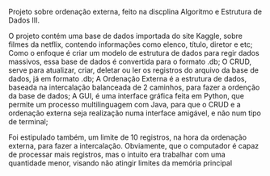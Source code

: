 Projeto sobre ordenação externa, feito na discplina Algoritmo e Estrutura de Dados III.

O projeto contém uma base de dados importada do site Kaggle, sobre filmes da netflix, contendo informações como elenco, título, diretor e etc;
Como o enfoque é criar um modelo de estrutura de dados para regir dados massivos, essa base de dados é convertida para o formato .db;
O CRUD, serve para atualizar, criar, deletar ou ler os registros do arquivo da base de dados, já em formato .db;
A Ordenação Externa é a estrutura de dados, baseada na intercalação balanceada de 2 caminhos, para fazer a ordenção da base de dados;
A GUI, é uma interface gráfica feita em Python, que permite um processo multilinguagem com Java, para que o CRUD e a ordenação externa seja realização numa interface amigável, e não num tipo de terminal;

Foi estipulado também, um limite de 10 registros, na hora da ordenação externa, para fazer a intercalação. Obviamente, que o computador é capaz de processar mais registros, mas o intuito era trabalhar com uma quantidade menor, visando não atingir limites da memória principal
